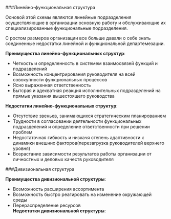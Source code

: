 ###Линейно-функциональная структура

Основой этой схемы являются линейные подразделения осуществляющие в организации основную работу и обслуживающие их специализированные функциональные подразделения.  

С ростом размеров организации все больше давали о себе знать соединенные недостатки линейной и функциональной департемезации.  

**Преимущества линейно-функциональных  структур**:
- Четкость и определенность в системем взаимосвязей функций и подразделений  
- Возможность концентрирования руководителя на всей совокупности функциональных процессов  
- Ясно выраженная ответственность  
- Бытсрая и адекватная реакция исполнительных подразделений на прямые указания вышестоящего руководства  

**Недостатки линейно-функциональных структур**:
- Отсутствие звеньев, занимающихся стратегическим планированием  
- Трудности в согласовании деятельности функциональных подразделений и определение ответственности при решении проблем   
- Недостаточная гибкость и низкачя степень адаптивности к динамики внешних факторов(перезагрузка руководителей верхнего уровня)
- Возрастание зависимости результатов работы организации от личностных и деловых качеств руководителя  


###Дивизиональная структура

**Преимущества дивизиональной структуры**:
- Возможность расширения ассортимента  
- Возможность быстро реагировать на изменение окружающей среды  
- Перераспределение ресурсов  
**Недостатки дивизиональной структуры**:
